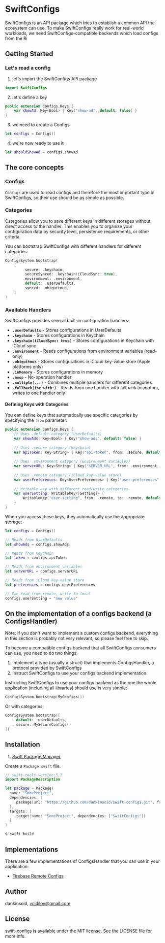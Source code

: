 
# SwiftConfigs
SwiftConfigs is an API package which tries to establish a common API the ecosystem can use.
To make SwiftConfigs really work for real-world workloads, we need SwiftConfigs-compatible backends which load configs from the Ri

## Getting Started

### Let's read a config
1. let's import the SwiftConfigs API package
```swift
import SwiftConfigs
```

2. let's define a key
```swift
public extension Configs.Keys {
    var showAd: Key<Bool> { Key("show-ad", default: false) }
}
```

3. we need to create a Configs
```swift
let configs = Configs()
```

4. we're now ready to use it
```swift
let shouldShowAd = configs.showAd
```

## The core concepts

### Configs
`Configs` are used to read configs and therefore the most important type in SwiftConfigs, so their use should be as simple as possible.

### Categories
Categories allow you to save different keys in different storages without direct access to the handler. This enables you to organize your configuration data by security level, persistence requirements, or other criteria.

You can bootstrap SwiftConfigs with different handlers for different categories:

```swift
ConfigsSystem.bootstrap(
    [
        .secure: .keychain,
        .secureSynced: .keychain(iCloudSync: true),
        .environment: .environment,
        .default: .userDefaults,
        .synced: .ubiquitous,
    ]
)
```

### Available Handlers
SwiftConfigs provides several built-in configuration handlers:

- **`.userDefaults`** - Stores configurations in UserDefaults
- **`.keychain`** - Stores configurations in Keychain
- **`.keychain(iCloudSync: true)`** - Stores configurations in Keychain with iCloud sync
- **`.environment`** - Reads configurations from environment variables (read-only)
- **`.ubiquitous`** - Stores configurations in iCloud key-value store (Apple platforms only)
- **`.inMemory`** - Stores configurations in memory
- **`.noop`** - No-operation handler
- **`.multiple(...)`** - Combines multiple handlers for different categories
- **`.fallback(for:with:)`** - Reads from one handler with fallback to another, writes to one handler only

#### Defining Keys with Categories

You can define keys that automatically use specific categories by specifying the `from` parameter:

```swift
public extension Configs.Keys {
    // Uses .default category (UserDefaults)
    var showAds: Key<Bool> { Key("show-ads", default: false) }
    
    // Uses .secure category (Keychain)
    var apiToken: Key<String> { Key("api-token", from: .secure, default: "") }
    
    // Uses .environment category (Environment Variables)
    var serverURL: Key<String> { Key("SERVER_URL", from: .environment, default: "https://api.example.com") }
    
    // Uses .remote category (iCloud key-value store)
    var userPreferences: Key<UserPreferences> { Key("user-preferences", from: .remote, default: []) }
    
    // Writable key with different read/write categories
    var userSetting: WritableKey<[Setting]> { 
        WritableKey("user-setting", from: .remote, to: .remote, default: []) 
    }
}
```

When you access these keys, they automatically use the appropriate storage:

```swift
let configs = Configs()

// Reads from UserDefaults
let showAds = configs.showAds

// Reads from Keychain
let token = configs.apiToken

// Reads from environment variables
let serverURL = configs.serverURL

// Reads from iCloud key-value store
let preferences = configs.userPreferences

// Can read from remote, write to local
configs.userSetting = "new value"
```

## On the implementation of a configs backend (a ConfigsHandler)
Note: If you don't want to implement a custom configs backend, everything in this section is probably not very relevant, so please feel free to skip.

To become a compatible configs backend that all SwiftConfigs consumers can use, you need to do two things: 
1. Implement a type (usually a struct) that implements ConfigsHandler, a protocol provided by SwiftConfigs
2. Instruct SwiftConfigs to use your configs backend implementation.

Instructing SwiftConfigs to use your configs backend as the one the whole application (including all libraries) should use is very simple:

```swift
ConfigsSystem.bootstrap(MyConfigs())
```

Or with categories:

```swift
ConfigsSystem.bootstrap([
    .default: .userDefaults,
    .secure: MySecureConfigs()
])
```

## Installation

1. [Swift Package Manager](https://github.com/apple/swift-package-manager)

Create a `Package.swift` file.
```swift
// swift-tools-version:5.7
import PackageDescription

let package = Package(
  name: "SomeProject",
  dependencies: [
    .package(url: "https://github.com/dankinsoid/swift-configs.git", from: "0.10.0")
  ],
  targets: [
    .target(name: "SomeProject", dependencies: ["SwiftConfigs"])
  ]
)
```
```ruby
$ swift build
```

## Implementations
There are a few implementations of ConfigsHandler that you can use in your application:

- [Firebase Remote Configs](https://github.com/dankinsoid/swift-firebase-tools)

## Author

dankinsoid, voidilov@gmail.com

## License

swift-configs is available under the MIT license. See the LICENSE file for more info.
